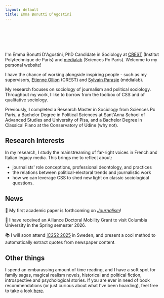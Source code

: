 ```yaml
---
layout: default
title: Emma Bonutti D’Agostini
---
```


<div style="height: 70px;"></div>

I'm Emma Bonutti D'Agostini, PhD Candidate in Sociology at [CREST](https://crest.science) (Institut Polytechnique de Paris) and [médialab](https://medialab.sciencespo.fr) (Sciences Po Paris). Welcome to my personal website!

I have the chance of working alongside inspiring people - such as my supervisors, [Etienne Ollion](https://ollion.cnrs.fr) (CREST) and [Sylvain Parasie](https://sylvainparasie.org) (médialab).

My research focuses on sociology of journalism and political sociology. Throughout my work, I like to borrow from the toolbox of CSS and of qualitative sociology. 

Previously, I completed a Research Master in Sociology from Sciences Po Paris, a Bachelor Degree in Political Sciences at Sant'Anna School of Advanced Studies and University of Pisa, and a Bachelor Degree in Classical Piano at the Conservatory of Udine (why not).

## Research Interests

In my research, I study the mainstreaming of far-right voices in French and Italian legacy media. This brings me to reflect about:
* journalists' role conceptions, professional deontology, and practices
* the relations between political-electoral trends and journalistic work
* how we can leverage CSS to shed new light on classic sociological questions.

## News

🌟 My first academic paper is forthcoming on *[Journalism](https://journals.sagepub.com/home/jou)*!

🌆 I have received an Alliance Doctoral Mobility Grant to visit Columbia University in the Spring semester 2026.

📚 I will soon attend [IC2S2 2025](https://www.ic2s2-2025.org) in Sweden, and present a cool method to automatically extract quotes from newspaper content.


## Other things

I spend an embarassing amount of time reading, and I have a soft spot for family sagas, magical realism novels, historical and political fiction, introspective and psychological stories. If you are ever in need of book recommendations (or just curious about what I've been hoarding), feel free to take a look [here](https://www.goodreads.com/user/show/159351686-emma-bonutti).

<div style="height: 70px;"></div>
